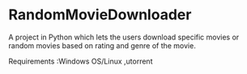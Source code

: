 RandomMovieDownloader
=====================

A project in Python which lets the users download specific movies or random movies based on rating and genre of the movie.

Requirements :Windows OS/Linux ,utorrent
